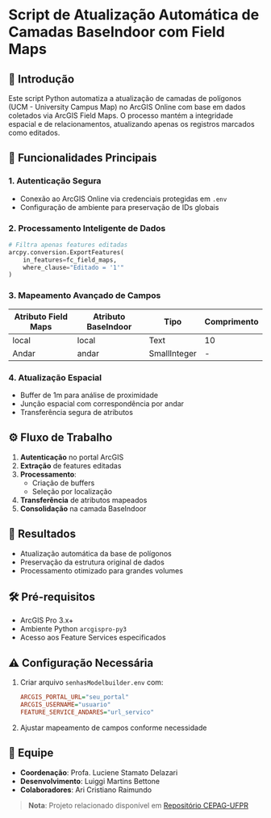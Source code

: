 # Script de Atualização Automática de Camadas BaseIndoor com Field Maps

## 🚀 Introdução
Este script Python automatiza a atualização de camadas de polígonos (UCM - University Campus Map) no ArcGIS Online com base em dados coletados via ArcGIS Field Maps. O processo mantém a integridade espacial e de relacionamentos, atualizando apenas os registros marcados como editados.

## 🔧 Funcionalidades Principais

### 1. **Autenticação Segura**
- Conexão ao ArcGIS Online via credenciais protegidas em `.env`
- Configuração de ambiente para preservação de IDs globais

### 2. **Processamento Inteligente de Dados**
```python
# Filtra apenas features editadas
arcpy.conversion.ExportFeatures(
    in_features=fc_field_maps,
    where_clause="Editado = '1'"
)
```

### 3. **Mapeamento Avançado de Campos**
| Atributo Field Maps | Atributo BaseIndoor | Tipo | Comprimento |
|---------------------|---------------------|------|-------------|
| local               | local               | Text | 10          |
| Andar               | andar               | SmallInteger | -   |

### 4. **Atualização Espacial**
- Buffer de 1m para análise de proximidade
- Junção espacial com correspondência por andar
- Transferência segura de atributos

## ⚙️ Fluxo de Trabalho
1. **Autenticação** no portal ArcGIS
2. **Extração** de features editadas
3. **Processamento**:
   - Criação de buffers
   - Seleção por localização
4. **Transferência** de atributos mapeados
5. **Consolidação** na camada BaseIndoor

## 📌 Resultados
- Atualização automática da base de polígonos
- Preservação da estrutura original de dados
- Processamento otimizado para grandes volumes

## 🛠️ Pré-requisitos
- ArcGIS Pro 3.x+
- Ambiente Python `arcgispro-py3`
- Acesso aos Feature Services especificados

## ⚠️ Configuração Necessária
1. Criar arquivo `senhasModelbuilder.env` com:
   ```ini
   ARCGIS_PORTAL_URL="seu_portal"
   ARCGIS_USERNAME="usuario"
   FEATURE_SERVICE_ANDARES="url_servico"
   ```
2. Ajustar mapeamento de campos conforme necessidade

## 👥 Equipe
- **Coordenação**: Profa. Luciene Stamato Delazari
- **Desenvolvimento**: Luiggi Martins Bettone
- **Colaboradores**: Ari Cristiano Raimundo

> **Nota**: Projeto relacionado disponível em [Repositório CEPAG-UFPR](https://github.com/CEPAG-UFPR/UCM-AtualizacaoDadosBaseIndoor)
```
